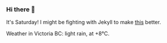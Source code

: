 ### Hi there :wave:

It's Saturday! I might be fighting with Jekyll to make [this](https://swissclubtoronto.ca) better.

Weather in Victoria BC: light rain, at +8°C.
